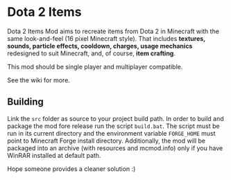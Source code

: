 Dota 2 Items
============

Dota 2 Items Mod aims to recreate items from Dota 2 in Minecraft with the same look-and-feel (16 pixel Minecraft style). That includes **textures, sounds, particle effects, cooldown, charges, usage mechanics** redesigned to suit Minecraft, and, of course, **item crafting**.

This mod should be single player and multiplayer compatible.

See the wiki for more.

Building
--------

Link the `src` folder as source to your project build path. In order to build and package the mod fore release run the script `build.bat`. The script must be run in its current directory and the environment variable `FORGE_HOME` must point to Minecraft Forge install directory. Additionally, the mod will be packaged into an archive (with resources and mcmod.info) only if you have WinRAR installed at default path.

Hope someone provides a cleaner solution :)
